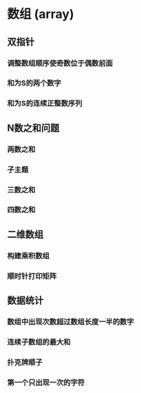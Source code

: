 # 数组 (array)

##   双指针

### 调整数组顺序使奇数位于偶数前面

### 和为S的两个数字

### 和为S的连续正整数序列

##   N数之和问题

### 两数之和

###   子主题

### 三数之和

### 四数之和

##   二维数组

### 构建乘积数组

### 顺时针打印矩阵

##   数据统计

### 数组中出现次数超过数组长度一半的数字

### 连续子数组的最大和

### 扑克牌顺子

### 第一个只出现一次的字符
